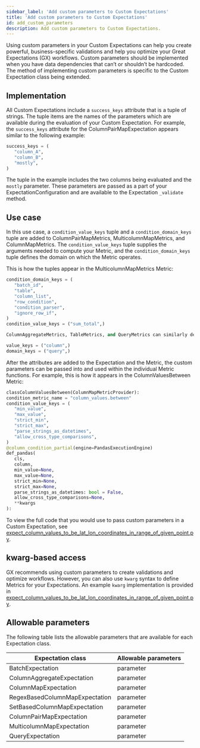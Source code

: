 ```yaml
---
sidebar_label: 'Add custom parameters to Custom Expectations'
title: 'Add custom parameters to Custom Expectations'
id: add_custom_parameters
description: Add custom parameters to Custom Expectations.
---
```


Using custom parameters in your Custom Expectations can help you create powerful, business-specific validations and help you optimize your Great Expectations (GX) workflows. Custom parameters should be implemented when you have data dependencies that can’t or shouldn’t be hardcoded. The method of implementing custom parameters is specific to the Custom Expectation class being extended.

## Implementation

All Custom Expectations include a `success_keys` attribute that is a tuple of strings. The tuple items are the names of the parameters which are available during the evaluation of your Custom Expectation. For example, the `success_keys` attribute for the ColumnPairMapExpectation appears similar to the following example:

```python
success_keys = (
   "column_A",
   "column_B",
   "mostly",
)
```
The tuple in the example includes the two columns being evaluated and the `mostly` parameter. These parameters are passed as a part of your ExpectationConfiguration and are available to the Expectation `_validate` method.

## Use case

In this use case, a `condition_value_keys` tuple and a `condition_domain_keys` tuple are added to ColumnPairMapMetrics, MulticolumnMapMetrics, and ColumnMapMetrics. The `condition_value_keys` tuple supplies the arguments needed to compute your Metric, and the `condition_domain_keys` tuple defines the domain on which the Metric operates.

This is how the tuples appear in the MulticolumnMapMetrics Metric:

```python
condition_domain_keys = (
   "batch_id",       
   "table",       
   "column_list",       
   "row_condition",       
   "condition_parser",       
   "ignore_row_if",   
)   
condition_value_keys = ("sum_total",)

ColumnAggregateMetrics, TableMetrics, and QueryMetrics can similarly define a value_keys tuple or a domain_keys tuple:

value_keys = ("column",)
domain_keys = ("query",)
```

After the attributes are added to the Expectation and the Metric, the custom parameters can be passed into and used within the individual Metric functions. For example, this is how it appears in the ColumnValuesBetween Metric:

```python
classColumnValuesBetween(ColumnMapMetricProvider):   
condition_metric_name = "column_values.between"   
condition_value_keys = (       
   "min_value",       
   "max_value",       
   "strict_min",       
   "strict_max",       
   "parse_strings_as_datetimes",
   "allow_cross_type_comparisons",
)
@column_condition_partial(engine=PandasExecutionEngine)   
def_pandas(       
   cls,       
   column,       
   min_value=None,       
   max_value=None,       
   strict_min=None,       
   strict_max=None,       
   parse_strings_as_datetimes: bool = False,
   allow_cross_type_comparisons=None,       
   **kwargs   
):
```
To view the full code that you would use to pass custom parameters in a Custom Expectation, see [expect_column_values_to_be_lat_lon_coordinates_in_range_of_given_point.py](https://github.com/great-expectations/great_expectations/blob/develop/contrib/great_expectations_geospatial_expectations/great_expectations_geospatial_expectations/expectations/expect_column_values_to_be_lat_lon_coordinates_in_range_of_given_point.py).

## kwarg-based access

GX recommends using custom parameters to create validations and optimize workflows. However, you can also use `kwarg` syntax to define Metrics for your Expectations. An example `kwarg` implementation is provided in [expect_column_values_to_be_lat_lon_coordinates_in_range_of_given_point.py](https://github.com/great-expectations/great_expectations/blob/develop/contrib/great_expectations_geospatial_expectations/great_expectations_geospatial_expectations/expectations/expect_column_values_to_be_lat_lon_coordinates_in_range_of_given_point.py).

## Allowable parameters

The following table lists the allowable parameters that are available for each Expectation class.

| Expectation class                 | Allowable parameters   |
| ----------------------------------| ---------------------- |
| BatchExpectation                  | parameter              |
| ColumnAggregateExpectation        | parameter              |
| ColumnMapExpectation              | parameter              |
| RegexBasedColumnMapExpectation    | parameter              |
| SetBasedColumnMapExpectation      | parameter              |
| ColumnPairMapExpectation          | parameter              |
| MulticolumnMapExpectation         | parameter              |
| QueryExpectation                  | parameter              |

